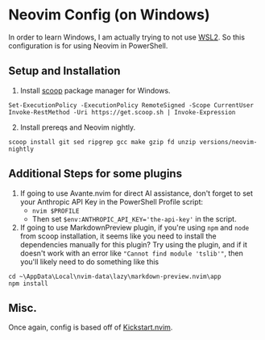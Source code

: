 # Neovim Config (on Windows)

In order to learn Windows, I am actually trying to not use [WSL2](https://en.wikipedia.org/wiki/Windows_Subsystem_for_Linux).
So this configuration is for using Neovim in PowerShell.

## Setup and Installation

1. Install [scoop](https://scoop.sh/#/) package manager for Windows.
```
Set-ExecutionPolicy -ExecutionPolicy RemoteSigned -Scope CurrentUser
Invoke-RestMethod -Uri https://get.scoop.sh | Invoke-Expression
```
2. Install prereqs and Neovim nightly.
```
scoop install git sed ripgrep gcc make gzip fd unzip versions/neovim-nightly
```

## Additional Steps for some plugins 
1. If going to use Avante.nvim for direct AI assistance, don't forget to set your Anthropic API Key in the PowerShell Profile script:
    - `nvim $PROFILE`
    - Then set `$env:ANTHROPIC_API_KEY='the-api-key'` in the script.
2. If going to use MarkdownPreview plugin, if you're using `npm` and `node` from scoop installation, it seems like you need to install
the dependencies manually for this plugin? Try using the plugin, and if it doesn't work with an error like `"Cannot find module 'tslib'"`, then
you'll likely need to do something like this
```
cd ~\AppData\Local\nvim-data\lazy\markdown-preview.nvim\app
npm install
```

## Misc.
Once again, config is based off of [Kickstart.nvim](https://github.com/nvim-lua/kickstart.nvim).
